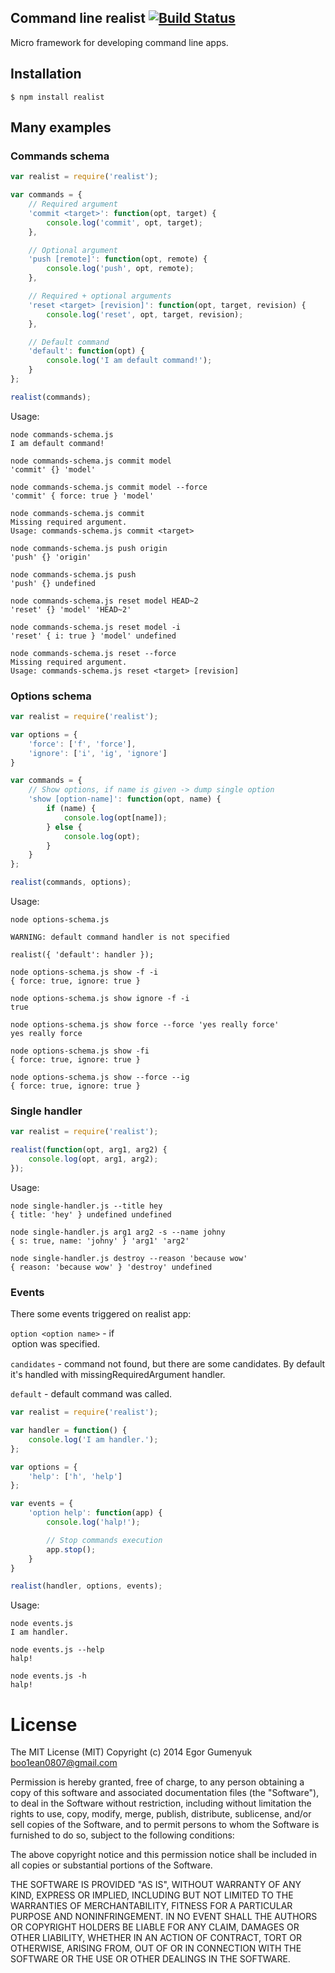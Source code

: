 ## Command line realist [![Build Status](https://travis-ci.org/boo1ean/realist.png?branch=master)](https://travis-ci.org/boo1ean/realist)

Micro framework for developing command line apps.

## Installation

    $ npm install realist

## Many examples

### Commands schema

```javascript
var realist = require('realist');

var commands = {
	// Required argument
	'commit <target>': function(opt, target) {
		console.log('commit', opt, target);
	},

	// Optional argument
	'push [remote]': function(opt, remote) {
		console.log('push', opt, remote);
	},

	// Required + optional arguments
	'reset <target> [revision]': function(opt, target, revision) {
		console.log('reset', opt, target, revision);
	},

	// Default command
	'default': function(opt) {
		console.log('I am default command!');
	}
};

realist(commands);
```

Usage:

```
node commands-schema.js
I am default command!
```

```
node commands-schema.js commit model
'commit' {} 'model'
```

```
node commands-schema.js commit model --force
'commit' { force: true } 'model'
```

```
node commands-schema.js commit
Missing required argument.
Usage: commands-schema.js commit <target>
```

```
node commands-schema.js push origin
'push' {} 'origin'
```

```
node commands-schema.js push
'push' {} undefined
```

```
node commands-schema.js reset model HEAD~2
'reset' {} 'model' 'HEAD~2'
```

```
node commands-schema.js reset model -i
'reset' { i: true } 'model' undefined
```

```
node commands-schema.js reset --force
Missing required argument.
Usage: commands-schema.js reset <target> [revision]
```

### Options schema

```javascript
var realist = require('realist');

var options = {
	'force': ['f', 'force'],
	'ignore': ['i', 'ig', 'ignore']
}

var commands = {
	// Show options, if name is given -> dump single option
	'show [option-name]': function(opt, name) {
		if (name) {
			console.log(opt[name]);
		} else {
			console.log(opt);
		}
	}
};

realist(commands, options);
```

Usage:

```
node options-schema.js

WARNING: default command handler is not specified

realist({ 'default': handler });

```

```
node options-schema.js show -f -i
{ force: true, ignore: true }
```

```
node options-schema.js show ignore -f -i
true
```

```
node options-schema.js show force --force 'yes really force'
yes really force
```

```
node options-schema.js show -fi
{ force: true, ignore: true }
```

```
node options-schema.js show --force --ig
{ force: true, ignore: true }
```

### Single handler

```javascript
var realist = require('realist');

realist(function(opt, arg1, arg2) {
	console.log(opt, arg1, arg2);
});
```

Usage:

```
node single-handler.js --title hey
{ title: 'hey' } undefined undefined
```

```
node single-handler.js arg1 arg2 -s --name johny
{ s: true, name: 'johny' } 'arg1' 'arg2'
```

```
node single-handler.js destroy --reason 'because wow'
{ reason: 'because wow' } 'destroy' undefined
```

### Events

There some events triggered on realist app:

`option <option name>` - if <option name> option was specified.

`candidates` - command not found, but there are some candidates.  By default it's handled with missingRequiredArgument handler.

`default` - default command was called.

```javascript
var realist = require('realist');

var handler = function() { 
	console.log('I am handler.');
};

var options = {
	'help': ['h', 'help']
};

var events = {
	'option help': function(app) {
		console.log('halp!');

		// Stop commands execution
		app.stop();
	}
}

realist(handler, options, events);
```

Usage:

```
node events.js
I am handler.
```

```
node events.js --help
halp!
```

```
node events.js -h
halp!
```

# License

The MIT License (MIT)
Copyright (c) 2014 Egor Gumenyuk <boo1ean0807@gmail.com>

Permission is hereby granted, free of charge, to any person obtaining a copy
of this software and associated documentation files (the "Software"), to deal
in the Software without restriction, including without limitation the rights
to use, copy, modify, merge, publish, distribute, sublicense, and/or sell
copies of the Software, and to permit persons to whom the Software is
furnished to do so, subject to the following conditions:

The above copyright notice and this permission notice shall be included in all
copies or substantial portions of the Software.

THE SOFTWARE IS PROVIDED "AS IS", WITHOUT WARRANTY OF ANY KIND,
EXPRESS OR IMPLIED, INCLUDING BUT NOT LIMITED TO THE WARRANTIES OF
MERCHANTABILITY, FITNESS FOR A PARTICULAR PURPOSE AND NONINFRINGEMENT.
IN NO EVENT SHALL THE AUTHORS OR COPYRIGHT HOLDERS BE LIABLE FOR ANY CLAIM,
DAMAGES OR OTHER LIABILITY, WHETHER IN AN ACTION OF CONTRACT, TORT OR
OTHERWISE, ARISING FROM, OUT OF OR IN CONNECTION WITH THE SOFTWARE OR THE USE
OR OTHER DEALINGS IN THE SOFTWARE.
